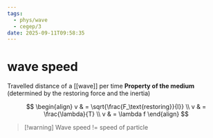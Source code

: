 ```yaml
---
tags:
  - phys/wave
  - cegep/3
date: 2025-09-11T09:58:35
---
```


# wave speed

Travelled distance of a [[wave]] per time
**Property of the medium** (determined by the restoring force and the inertia)

$$
\begin{align}
v & = \sqrt{\frac{F_\text{restoring}}{I}} \\
v & = \frac{\lambda}{T} \\
v & = \lambda f
\end{align}
$$

> [!warning] Wave speed != speed of particle